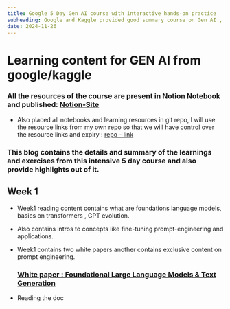 ```yaml
---
title: Google 5 Day Gen AI course with interactive hands-on practice
subheading: Google and Kaggle provided good summary course on Gen AI , the blog contains details and highlights of the course.
date: 2024-11-26
---
```


# Learning content for GEN AI from google/kaggle

### All the resources of the course are present in Notion Notebook and published: [Notion-Site](https://blushing-drink-f49.notion.site/Google-LLM-Training-131f681975c7805a8dcad214249130c6)

- Also placed all notebooks and learning resources in git repo, I will use the resource links from my own repo so that we will have control over the resource links and expiry : [repo - link](https://github.com/dinesh-coderepo/googlegenai)

### This blog contains the details and summary of the learnings and exercises from this intensive 5 day course and also provide highlights out of it.

## Week 1

- Week1 reading content contains what are foundations language models, basics on transformers , GPT evolution.
- Also contains intros to concepts like fine-tuning prompt-engineering and applications.
- Week1 contains two white papers another contains exclusive content on prompt engineering.

    ### [White paper : Foundational Large Language Models & Text Generation](https://github.com/dinesh-coderepo/googlegenai/blob/main/Week1_Newwhitepaper_Foundational%20Large%20Language%20models%20%26%20text%20generation.pdf)

- Reading the doc